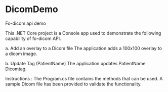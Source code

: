 # DicomDemo
Fo-dicom api demo

This .NET Core project is a Console app used to demonstrate the following capability of fo-dicom API.

a. Add an overlay to a Dicom file
  The application adds a 100x100 overlay to a dicom image.

b. Update Tag (PatientName)
  The application updates PatientName Dicomtag.
  
  
Instructions : 
The Program.cs file contains the methods that can be used. A sample Dicom file has been provided to validate the functionality.  
